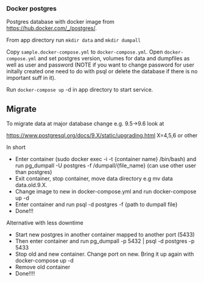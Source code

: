 ### Docker postgres

Postgres database with docker image from https://hub.docker.com/_/postgres/.

From app directory run `mkdir data` and `mkdir dumpall`

Copy `sample.docker-compose.yml` to `docker-compose.yml`. 
Open `docker-compose.yml` and set postgres version, volumes for data and
dumpfiles as well as user and password (NOTE if you want to change
password for user initally created one need to do with psql or delete
the database if there is no important suff in it). 

Run `docker-compose up` -d in app directory to start service.

## Migrate
To migrate data at major database change e.g. 9.5->9.6 look at

https://www.postgresql.org/docs/9.X/static/upgrading.html X=4,5,6 or other

In short
* Enter container (sudo docker exec -i -t {container name} /bin/bash) and run pg_dumpall -U postgres -f /dumpall/{file_name} (can use other user than postgres)
* Exit container, stop container, move data directory e.g mv data data.old.9.X.
* Change image to new in docker-compose.yml and run docker-compose up -d
* Enter container and run psql -d postgres -f {path to dumpall file}
* Done!!!

Alternative with less downtime
* Start new postgres in another container mapped to another port (5433)
* Then enter container and run pg_dumpall -p 5432 | psql -d postgres -p 5433
* Stop old and new container. Change port on new. Bring it up again with docker-compose up -d
* Remove old container
* Done!!!!
